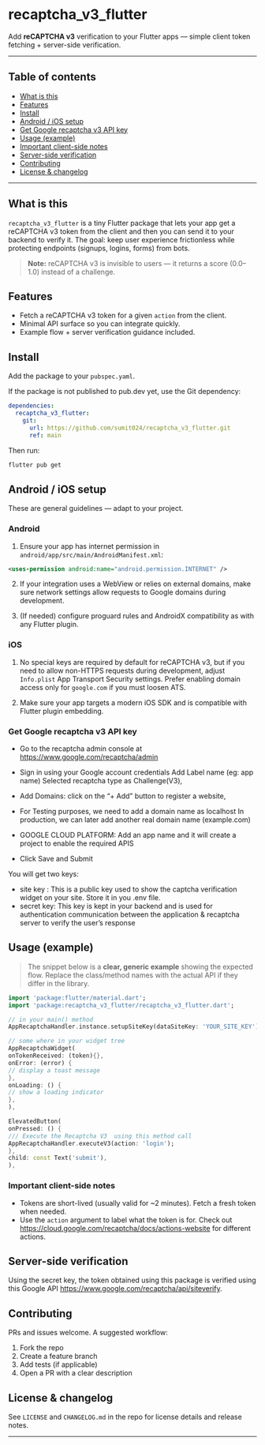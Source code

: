 # recaptcha_v3_flutter

Add **reCAPTCHA v3** verification to your Flutter apps — simple client token fetching + server-side verification.


---

## Table of contents

* [What is this](#what-is-this)
* [Features](#features)
* [Install](#install)
* [Android / iOS setup](#android--ios-setup)
* [Get Google recaptcha v3 API key](#get-google-recaptcha-v3-api-key)
* [Usage (example)](#usage-example)
* [Important client-side notes](#important-client-side-notes)
* [Server-side verification](#server-side-verification)
* [Contributing](#contributing)
* [License & changelog](#license--changelog)

---

## What is this

`recaptcha_v3_flutter` is a tiny Flutter package that lets your app get a reCAPTCHA v3 token from the client and then you can send it to your backend to verify it. The goal: keep user experience frictionless while protecting endpoints (signups, logins, forms) from bots.

> **Note:** reCAPTCHA v3 is invisible to users — it returns a score (0.0–1.0) instead of a challenge.

## Features

* Fetch a reCAPTCHA v3 token for a given `action` from the client.
* Minimal API surface so you can integrate quickly.
* Example flow + server verification guidance included.

## Install

Add the package to your `pubspec.yaml`.

If the package is not published to pub.dev yet, use the Git dependency:

```yaml
dependencies:
  recaptcha_v3_flutter:
    git:
      url: https://github.com/sumit024/recaptcha_v3_flutter.git
      ref: main
```

Then run:

```bash
flutter pub get
```

## Android / iOS setup

These are general guidelines — adapt to your project.

### Android

1. Ensure your app has internet permission in `android/app/src/main/AndroidManifest.xml`:

```xml
<uses-permission android:name="android.permission.INTERNET" />
```

2. If your integration uses a WebView or relies on external domains, make sure network settings allow requests to Google domains during development.

3. (If needed) configure proguard rules and AndroidX compatibility as with any Flutter plugin.

### iOS

1. No special keys are required by default for reCAPTCHA v3, but if you need to allow non-HTTPS requests during development, adjust `Info.plist` App Transport Security settings. Prefer enabling domain access only for `google.com` if you must loosen ATS.

2. Make sure your app targets a modern iOS SDK and is compatible with Flutter plugin embedding.

### Get Google recaptcha v3 API key
* Go to the recaptcha admin console at https://www.google.com/recaptcha/admin

* Sign in using your Google account credentials Add Label name (eg: app name) Selected recaptcha type as Challenge(V3),

* Add Domains: click on the “+ Add” button to register a website,

* For Testing purposes, we need to add a domain name as localhost In production, we can later add another real domain name (example.com)

* GOOGLE CLOUD PLATFORM: Add an app name and it will create a project to enable the required APIS

* Click Save and Submit

You will get two keys:
* site key : This is a public key used to show the captcha verification widget on your site. Store it in you .env file.
* secret key: This key is kept in your backend and is used for authentication communication between the application & recaptcha server to verify the user’s response

## Usage (example)

> The snippet below is a **clear, generic example** showing the expected flow. Replace the class/method names with the actual API if they differ in the library.

```dart
import 'package:flutter/material.dart';
import 'package:recaptcha_v3_flutter/recaptcha_v3_flutter.dart';

// in your main() method
AppRecaptchaHandler.instance.setupSiteKey(dataSiteKey: 'YOUR_SITE_KEY');

// some where in your widget tree
AppRecaptchaWidget(
onTokenReceived: (token){},
onError: (error) {
// display a toast message
},
onLoading: () {
// show a loading indicator
},
),

ElevatedButton(
onPressed: () {
/// Execute the Recaptcha V3  using this method call
AppRecaptchaHandler.executeV3(action: 'login');
},
child: const Text('submit'),
),
```

### Important client-side notes
* Tokens are short-lived (usually valid for ~2 minutes). Fetch a fresh token when needed.
* Use the `action` argument to label what the token is for. Check out https://cloud.google.com/recaptcha/docs/actions-website for different actions.

## Server-side verification
Using the secret key, the token obtained using this package is verified using this Google API https://www.google.com/recaptcha/api/siteverify.


## Contributing

PRs and issues welcome. A suggested workflow:

1. Fork the repo
2. Create a feature branch
3. Add tests (if applicable)
4. Open a PR with a clear description

## License & changelog

See `LICENSE` and `CHANGELOG.md` in the repo for license details and release notes.

---
